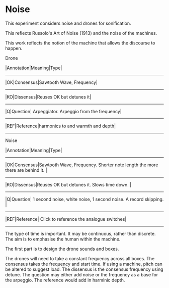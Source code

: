 # Noise

This experiment considers noise and drones for sonification. 

This reflects Russolo's Art of Noise (1913) and the noise of the machines. 

This work reflects the notion of the machine that allows the discourse to happen. 

Drone

|Annotation|Meaning|Type|
_________________________
|OK|Consensus|Sawtooth Wave, Frequency|
_______________________________________
|KO|Dissensus|Reuses OK but detunes it|
_______________________________________
|Q|Question| Arpeggiator. Arpeggio from the frequency|
_________________________________________
|REF|Reference|harmonics to and warmth and depth|
________________________________________________

Noise 

|Annotation|Meaning|Type|
_________________________
|OK|Consensus|Sawtooth Wave, Frequency. Shorter note length the more there are behind it. |
_______________________________________
|KO|Dissensus|Reuses OK but detunes it. Slows time down. |
_______________________________________
|Q|Question| 1 second noise, white noise, 1 second noise. A record skipping. |
_________________________________________
|REF|Reference| Click to reference the analogue switches|
________________________________________________

The type of time is important. It may be continuous, rather than discrete. The aim is to emphasise the human within the machine. 

The first part is to design the drone sounds and boxes. 

The drones will need to take a constant frequency across all boxes. 
The consensus takes the frequency and start time. If using a machine, pitch can be altered to suggest load.
The dissensus is the consensus frequency using detune. 
The question may either add noise or the frequency as a base for the arpeggio. 
The reference would add in harminic depth. 
